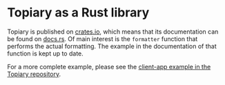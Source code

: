 # Topiary as a Rust library

Topiary is published on [crates.io][topiary-crate], which means that its
documentation can be found on [docs.rs][topiary-docs]. Of main interest
is the `formatter` function that performs the actual formatting. The
example in the documentation of that function is kept up to date.

For a more complete example, please see the [client-app example in the
Topiary repository][client-app].

[client-app]: https://github.com/tweag/topiary/tree/main/examples/client-app
[topiary-crate]: https://crates.io/crates/topiary-core
[topiary-docs]: https://docs.rs/topiary-core/latest/topiary_core/
